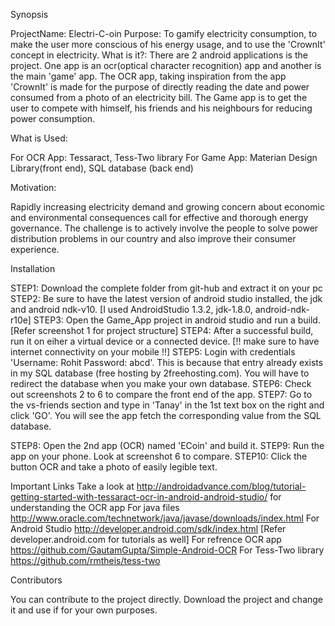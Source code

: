 Synopsis

ProjectName: Electri-C-oin
Purpose: To gamify electricity consumption, to make the user more conscious of his energy usage, and to use the 'CrownIt' concept in electricity.
What is it?: There are 2 android applications is the project. One app is an ocr(optical character recognition) app and another is the main 'game' app. The OCR app, taking inspiration from the app 'CrownIt' is made for the purpose of directly reading the date and power consumed from a photo of an electricity bill. The Game app is to get the user to compete with himself, his friends and his neighbours for reducing power consumption.


What is Used:

For OCR App: Tessaract, Tess-Two library 
For Game App: Materian Design Library(front end), SQL database (back end) 


Motivation:

Rapidly increasing electricity demand and growing concern about economic and environmental consequences call for effective and thorough energy governance. The challenge is to actively involve the people to solve power distribution problems in our country and also improve their consumer experience.


Installation

STEP1: Download the complete folder from git-hub and extract it on your pc
STEP2: Be sure to have the latest version of android studio installed, the jdk and android ndk-v10. [I used AndroidStudio 1.3.2, jdk-1.8.0, android-ndk-r10e]
STEP3: Open the Game_App project in android studio and run a build. [Refer screenshot 1 for project structure]
STEP4: After a successful build, run it on eiher a virtual device or a connected device. [!! make sure to have internet connectivity on your mobile !!]
STEP5: Login with credentials 'Username: Rohit   Password: abcd'. This is because that entry already exists in my SQL database (free hosting by 2freehosting.com). You will have to redirect the database when you make your own database.
STEP6: Check out screenshots 2 to 6 to compare the front end of the app.
STEP7: Go to the vs-friends section and type in 'Tanay' in the  1st text box on the right and click 'GO'. You will see the app fetch the corresponding value from the SQL database.

STEP8: Open the 2nd app (OCR) named 'ECoin' and build it.
STEP9: Run the app on your phone. Look at screenshot 6 to compare.
STEP10: Click the button OCR and take a photo of easily legible text.


Important Links
Take a look at http://androidadvance.com/blog/tutorial-getting-started-with-tessaract-ocr-in-android-android-studio/  for understanding the OCR app
For java files  http://www.oracle.com/technetwork/java/javase/downloads/index.html
For Android Studio  http://developer.android.com/sdk/index.html
[Refer developer.android.com for tutorials as well]
For refrence OCR app  https://github.com/GautamGupta/Simple-Android-OCR
For Tess-Two library  https://github.com/rmtheis/tess-two


Contributors

You can contribute to the project directly. Download the project and change it and use if for your own purposes.